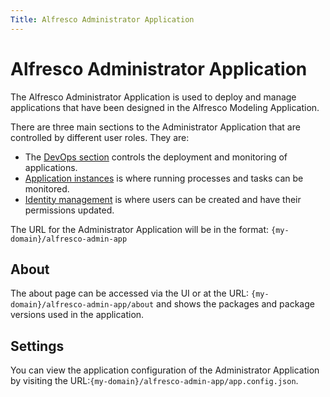 ```yaml
---
Title: Alfresco Administrator Application
---
```


# Alfresco Administrator Application

The Alfresco Administrator Application is used to deploy and manage applications that have been designed in the Alfresco Modeling Application.

There are three main sections to the Administrator Application that are controlled by different user roles. They are: 

* The [DevOps section](../administrator/admin-deployment.md) controls the deployment and monitoring of applications.
* [Application instances](../administrator/admin-monitoring.md) is where running processes and tasks can be monitored.
* [Identity management](../administrator/admin-identity/README.md) is where users can be created and have their permissions updated.

The URL for the Administrator Application will be in the format: `{my-domain}/alfresco-admin-app`

## About
The about page can be accessed via the UI or at the URL: `{my-domain}/alfresco-admin-app/about` and shows the packages and package versions used in the application. 

## Settings
You can view the application configuration of the Administrator Application by visiting the URL:`{my-domain}/alfresco-admin-app/app.config.json`. 

